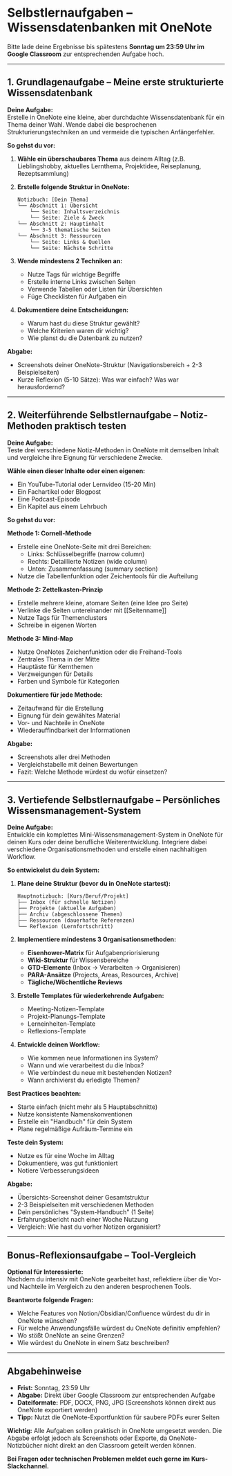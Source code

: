 # Selbstlernaufgaben – Wissensdatenbanken mit OneNote
Bitte lade deine Ergebnisse bis spätestens **Sonntag um 23:59 Uhr im Google Classroom** zur entsprechenden Aufgabe hoch.

---

## 1. Grundlagenaufgabe – Meine erste strukturierte Wissensdatenbank

**Deine Aufgabe:**  
Erstelle in OneNote eine kleine, aber durchdachte Wissensdatenbank für ein Thema deiner Wahl. Wende dabei die besprochenen Strukturierungstechniken an und vermeide die typischen Anfängerfehler.

**So gehst du vor:**
1. **Wähle ein überschaubares Thema** aus deinem Alltag (z.B. Lieblingshobby, aktuelles Lernthema, Projektidee, Reiseplanung, Rezeptsammlung)
   
2. **Erstelle folgende Struktur in OneNote:**
   ```
   Notizbuch: [Dein Thema]
   └── Abschnitt 1: Übersicht
       └── Seite: Inhaltsverzeichnis
       └── Seite: Ziele & Zweck
   └── Abschnitt 2: Hauptinhalt
       └── 3-5 thematische Seiten
   └── Abschnitt 3: Ressourcen
       └── Seite: Links & Quellen
       └── Seite: Nächste Schritte
   ```

3. **Wende mindestens 2 Techniken an:**
   - Nutze Tags für wichtige Begriffe
   - Erstelle interne Links zwischen Seiten
   - Verwende Tabellen oder Listen für Übersichten
   - Füge Checklisten für Aufgaben ein

4. **Dokumentiere deine Entscheidungen:**
   - Warum hast du diese Struktur gewählt?
   - Welche Kriterien waren dir wichtig?
   - Wie planst du die Datenbank zu nutzen?

**Abgabe:**  
- Screenshots deiner OneNote-Struktur (Navigationsbereich + 2-3 Beispielseiten)
- Kurze Reflexion (5-10 Sätze): Was war einfach? Was war herausfordernd?

---

## 2. Weiterführende Selbstlernaufgabe – Notiz-Methoden praktisch testen

**Deine Aufgabe:**  
Teste drei verschiedene Notiz-Methoden in OneNote mit demselben Inhalt und vergleiche ihre Eignung für verschiedene Zwecke.

**Wähle einen dieser Inhalte oder einen eigenen:**
- Ein YouTube-Tutorial oder Lernvideo (15-20 Min)
- Ein Fachartikel oder Blogpost
- Eine Podcast-Episode
- Ein Kapitel aus einem Lehrbuch

**So gehst du vor:**

**Methode 1: Cornell-Methode**
- Erstelle eine OneNote-Seite mit drei Bereichen:
  - Links: Schlüsselbegriffe (narrow column)
  - Rechts: Detaillierte Notizen (wide column)
  - Unten: Zusammenfassung (summary section)
- Nutze die Tabellenfunktion oder Zeichentools für die Aufteilung

**Methode 2: Zettelkasten-Prinzip**
- Erstelle mehrere kleine, atomare Seiten (eine Idee pro Seite)
- Verlinke die Seiten untereinander mit [[Seitenname]]
- Nutze Tags für Themenclusters
- Schreibe in eigenen Worten

**Methode 3: Mind-Map**
- Nutze OneNotes Zeichenfunktion oder die Freihand-Tools
- Zentrales Thema in der Mitte
- Hauptäste für Kernthemen
- Verzweigungen für Details
- Farben und Symbole für Kategorien

**Dokumentiere für jede Methode:**
- Zeitaufwand für die Erstellung
- Eignung für dein gewähltes Material
- Vor- und Nachteile in OneNote
- Wiederauffindbarkeit der Informationen

**Abgabe:**
- Screenshots aller drei Methoden
- Vergleichstabelle mit deinen Bewertungen
- Fazit: Welche Methode würdest du wofür einsetzen?

---

## 3. Vertiefende Selbstlernaufgabe – Persönliches Wissensmanagement-System

**Deine Aufgabe:**  
Entwickle ein komplettes Mini-Wissensmanagement-System in OneNote für deinen Kurs oder deine berufliche Weiterentwicklung. Integriere dabei verschiedene Organisationsmethoden und erstelle einen nachhaltigen Workflow.

**So entwickelst du dein System:**

1. **Plane deine Struktur (bevor du in OneNote startest):**
   ```
   Hauptnotizbuch: [Kurs/Beruf/Projekt]
   ├── Inbox (für schnelle Notizen)
   ├── Projekte (aktuelle Aufgaben)
   ├── Archiv (abgeschlossene Themen)
   ├── Ressourcen (dauerhafte Referenzen)
   └── Reflexion (Lernfortschritt)
   ```

2. **Implementiere mindestens 3 Organisationsmethoden:**
   - **Eisenhower-Matrix** für Aufgabenpriorisierung
   - **Wiki-Struktur** für Wissensbereiche
   - **GTD-Elemente** (Inbox → Verarbeiten → Organisieren)
   - **PARA-Ansätze** (Projects, Areas, Resources, Archive)
   - **Tägliche/Wöchentliche Reviews**

3. **Erstelle Templates für wiederkehrende Aufgaben:**
   - Meeting-Notizen-Template
   - Projekt-Planungs-Template
   - Lerneinheiten-Template
   - Reflexions-Template

4. **Entwickle deinen Workflow:**
   - Wie kommen neue Informationen ins System?
   - Wann und wie verarbeitest du die Inbox?
   - Wie verbindest du neue mit bestehenden Notizen?
   - Wann archivierst du erledigte Themen?

**Best Practices beachten:**
- Starte einfach (nicht mehr als 5 Hauptabschnitte)
- Nutze konsistente Namenskonventionen
- Erstelle ein "Handbuch" für dein System
- Plane regelmäßige Aufräum-Termine ein

**Teste dein System:**
- Nutze es für eine Woche im Alltag
- Dokumentiere, was gut funktioniert
- Notiere Verbesserungsideen

**Abgabe:**
- Übersichts-Screenshot deiner Gesamtstruktur
- 2-3 Beispielseiten mit verschiedenen Methoden
- Dein persönliches "System-Handbuch" (1 Seite)
- Erfahrungsbericht nach einer Woche Nutzung
- Vergleich: Wie hast du vorher Notizen organisiert?

---

## Bonus-Reflexionsaufgabe – Tool-Vergleich

**Optional für Interessierte:**  
Nachdem du intensiv mit OneNote gearbeitet hast, reflektiere über die Vor- und Nachteile im Vergleich zu den anderen besprochenen Tools.

**Beantworte folgende Fragen:**
- Welche Features von Notion/Obsidian/Confluence würdest du dir in OneNote wünschen?
- Für welche Anwendungsfälle würdest du OneNote definitiv empfehlen?
- Wo stößt OneNote an seine Grenzen?
- Wie würdest du OneNote in einem Satz beschreiben?

---

## Abgabehinweise

- **Frist:** Sonntag, 23:59 Uhr  
- **Abgabe:** Direkt über Google Classroom zur entsprechenden Aufgabe
- **Dateiformate:** PDF, DOCX, PNG, JPG (Screenshots können direkt aus OneNote exportiert werden)
- **Tipp:** Nutzt die OneNote-Exportfunktion für saubere PDFs eurer Seiten

**Wichtig:** Alle Aufgaben sollen praktisch in OneNote umgesetzt werden. Die Abgabe erfolgt jedoch als Screenshots oder Exporte, da OneNote-Notizbücher nicht direkt an den Classroom geteilt werden können.

**Bei Fragen oder technischen Problemen meldet euch gerne im Kurs-Slackchannel.**